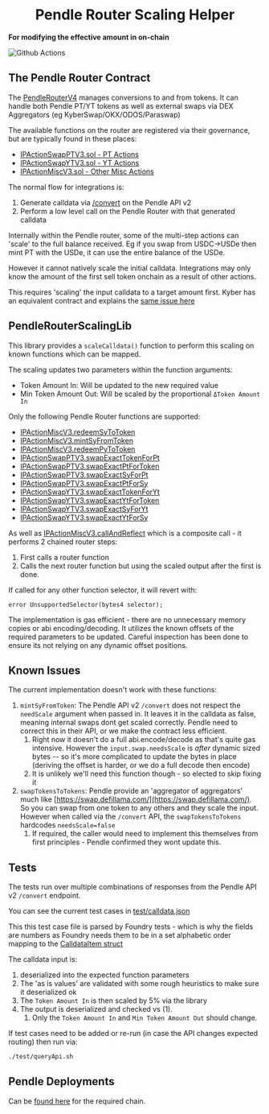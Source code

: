 # <h1 align="center"> Pendle Router Scaling Helper </h1>

**For modifying the effective amount in on-chain**

![Github Actions](https://github.com/TempleDAO/pendle-router-scaling/workflows/CI/badge.svg)

## The Pendle Router Contract

The [PendleRouterV4](https://github.com/pendle-finance/pendle-core-v2-public/blob/8240517c021c5a14e309691bd01fb326e93dea64/contracts/router/PendleRouterV4.sol#L8C10-L8C24) manages conversions to and from tokens. It can handle both Pendle PT/YT tokens as well as external swaps via DEX Aggregators (eg KyberSwap/OKX/ODOS/Paraswap)

The available functions on the router are registered via their governance, but are typically found in these places:

* [IPActionSwapPTV3.sol - PT Actions](https://github.com/pendle-finance/pendle-core-v2-public/blob/main/contracts/interfaces/IPActionSwapPTV3.sol)
* [IPActionSwapYTV3.sol - YT Actions](https://github.com/pendle-finance/pendle-core-v2-public/blob/main/contracts/interfaces/IPActionSwapYTV3.sol)
* [IPActionMiscV3.sol - Other Misc Actions](https://github.com/pendle-finance/pendle-core-v2-public/blob/main/contracts/interfaces/IPActionMiscV3.sol)

The normal flow for integrations is:

1. Generate calldata via [/convert](https://api-v2.pendle.finance/core/docs#/SDK/SdkController_convert) on the Pendle API v2
2. Perform a low level call on the Pendle Router with that generated calldata

Internally within the Pendle router, some of the multi-step actions can 'scale' to the full balance received. Eg if you swap from USDC->USDe then mint PT with the USDe, it can use the entire balance of the USDe.

However it cannot natively scale the initial calldata. Integrations may only know the amount of the first sell token onchain as a result of other actions.

This requires 'scaling' the input calldata to a target amount first. Kyber has an equivalent contract and explains the [same issue here](https://docs.kyberswap.com/kyberswap-solutions/kyberswap-aggregator/developer-guides/scaling-swap-calldata-with-scalehelper)

## PendleRouterScalingLib

This library provides a `scaleCalldata()` function to perform this scaling on known functions which can be mapped.

The scaling updates two parameters within the function arguments:

* Token Amount In: Will be updated to the new required value
* Min Token Amount Out: Will be scaled by the proportional `ΔToken Amount In`

Only the following Pendle Router functions are supported:

* [IPActionMiscV3.redeemSyToToken](https://github.com/pendle-finance/pendle-core-v2-public/blob/8240517c021c5a14e309691bd01fb326e93dea64/contracts/interfaces/IPActionMiscV3.sol#L29)
* [IPActionMiscV3.mintSyFromToken](https://github.com/pendle-finance/pendle-core-v2-public/blob/8240517c021c5a14e309691bd01fb326e93dea64/contracts/interfaces/IPActionMiscV3.sol#L22)
* [IPActionMiscV3.redeemPyToToken](https://github.com/pendle-finance/pendle-core-v2-public/blob/8240517c021c5a14e309691bd01fb326e93dea64/contracts/interfaces/IPActionMiscV3.sol#L43)
* [IPActionSwapPTV3.swapExactTokenForPt](https://github.com/pendle-finance/pendle-core-v2-public/blob/8240517c021c5a14e309691bd01fb326e93dea64/contracts/interfaces/IPActionSwapPTV3.sol#L10)
* [IPActionSwapPTV3.swapExactPtForToken](https://github.com/pendle-finance/pendle-core-v2-public/blob/8240517c021c5a14e309691bd01fb326e93dea64/contracts/interfaces/IPActionSwapPTV3.sol#L28)
* [IPActionSwapPTV3.swapExactSyForPt](https://github.com/pendle-finance/pendle-core-v2-public/blob/8240517c021c5a14e309691bd01fb326e93dea64/contracts/interfaces/IPActionSwapPTV3.sol#L19)
* [IPActionSwapPTV3.swapExactPtForSy](https://github.com/pendle-finance/pendle-core-v2-public/blob/8240517c021c5a14e309691bd01fb326e93dea64/contracts/interfaces/IPActionSwapPTV3.sol#L36)
* [IPActionSwapYTV3.swapExactTokenForYt](https://github.com/pendle-finance/pendle-core-v2-public/blob/8240517c021c5a14e309691bd01fb326e93dea64/contracts/interfaces/IPActionSwapYTV3.sol#L10)
* [IPActionSwapYTV3.swapExactYtForToken](https://github.com/pendle-finance/pendle-core-v2-public/blob/8240517c021c5a14e309691bd01fb326e93dea64/contracts/interfaces/IPActionSwapYTV3.sol#L28)
* [IPActionSwapYTV3.swapExactSyForYt](https://github.com/pendle-finance/pendle-core-v2-public/blob/8240517c021c5a14e309691bd01fb326e93dea64/contracts/interfaces/IPActionSwapYTV3.sol#L19)
* [IPActionSwapYTV3.swapExactYtForSy](https://github.com/pendle-finance/pendle-core-v2-public/blob/8240517c021c5a14e309691bd01fb326e93dea64/contracts/interfaces/IPActionSwapYTV3.sol#L36)

As well as [IPActionMiscV3.callAndReflect](https://github.com/pendle-finance/pendle-core-v2-public/blob/8240517c021c5a14e309691bd01fb326e93dea64/contracts/interfaces/IPActionMiscV3.sol#L129) which is a composite call - it performs 2 chained router steps:

1. First calls a router function
2. Calls the next router function but using the scaled output after the first is done.

If called for any other function selector, it will revert with:

```solidity
error UnsupportedSelector(bytes4 selector);
```

The implementation is gas efficient - there are no unnecessary memory copies or abi encoding/decoding. It utilizes the known offsets of the required parameters to be updated. Careful inspection has been done to ensure its not relying on any dynamic offset positions.

## Known Issues

The current implementation doesn't work with these functions:

1. `mintSyFromToken`: The Pendle API v2 `/convert` does not respect the `needScale` argument when passed in. It leaves it in the calldata as false, meaning internal swaps dont get scaled correctly. Pendle need to correct this in their API, or we make the contract less efficient. 
   1. Right now it doesn't do a full abi.encode/decode as that's quite gas intensive. However the `input.swap.needsScale` is _after_ dynamic sized bytes -- so it's more complicated to update the bytes in place (deriving the offset is harder, or we do a full decode then encode)
   2. It is unlikely we'll need this function though - so elected to skip fixing it
2. `swapTokensToTokens`: Pendle provide an 'aggregator of aggregators' much like [https://swap.defillama.com/](https://swap.defillama.com/). So you can swap from one token to any others and they scale the input. However when called via the `/convert` API, the `swapTokensToTokens` hardcodes `needsScale=false`
   1. If required, the caller would need to implement this themselves from first principles - Pendle confirmed they wont update this.

## Tests

The tests run over multiple combinations of responses from the Pendle API v2 `/convert` endpoint.

You can see the current test cases in [test/calldata.json](./test/calldata.json)

This this test case file is parsed by Foundry tests - which is why the fields are numbers as Foundry needs them to be in a set alphabetic order mapping to the [CalldataItem struct](https://github.com/TempleDAO/pendle-router-scaling/blob/main/test/PendleRouterScalingLib.t.sol#L44)

The calldata input is:

1. deserialized into the expected function parameters
2. The 'as is values' are validated with some rough heuristics to make sure it deserialized ok
3. The `Token Amount In` is then scaled by 5% via the library
4. The output is deserialized and checked vs (1).
   1. Only the `Token Amount In` and `Min Token Amount Out` should change.

If test cases need to be added or re-run (in case the API changes expected routing) then run via:

```bash
./test/queryApi.sh
```

## Pendle Deployments

Can be [found here](https://github.com/pendle-finance/pendle-core-v2-public/blob/8240517c021c5a14e309691bd01fb326e93dea64/deployments) for the required chain.
